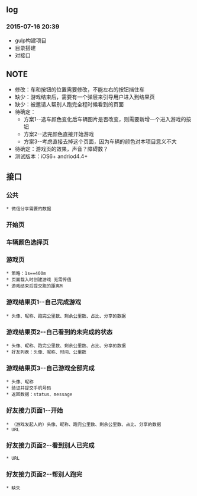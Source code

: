 ## log

### 2015-07-16 20:39

* gulp构建项目
* 目录搭建
* 对接口

## NOTE

* 修改：车和按钮的位置需要修改，不能左右的按钮挡住车
* 缺少：游戏结束后，需要有一个弹层来引导用户进入到结果页
* 缺少：被邀请人帮别人跑完全程时候看到的页面
* 待确定：
	* 方案1--选车颜色变化后车辆图片是否改变，则需要新增一个进入游戏的按钮
	* 方案2--选完颜色直接开始游戏
	* 方案3--考虑直接去掉这个页面，因为车辆的颜色对本项目意义不大
* 待确定：游戏页的效果，声音？障碍数？
* 测试版本：iOS6+ andriod4.4+

## 接口

### 公共
	* 微信分享需要的数据

### 开始页

### 车辆颜色选择页

### 游戏页
	* 策略：1s==400m
	* 页面载入时创建游戏 无需传值
	* 游戏结束后提交跑的距离M

### 游戏结果页1--自己完成游戏
	* 头像、昵称、跑完公里数、剩余公里数、占比、分享的数据

### 游戏结果页2--自己看到的未完成的状态
	* 头像、昵称、跑完公里数、剩余公里数、占比、分享的数据
	* 好友列表：头像、昵称、时间、公里数

### 游戏结果页3--自己游戏全部完成
	* 头像、昵称
	* 验证并提交手机号码
	* 返回数据：status、message

### 好友接力页面1--开始
	* （游戏发起人的）头像、昵称、跑完公里数、剩余公里数、占比、分享的数据
	* URL

### 好友接力页面2--看到别人已完成
	* URL

### 好友接力页面2--帮别人跑完
	* 缺失
